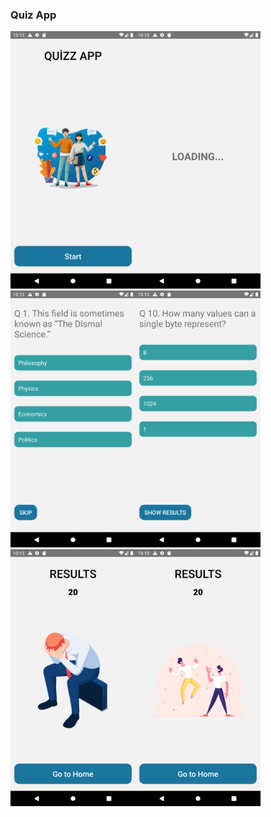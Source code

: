 ### Quiz App

<img src="./assets/quizapp1.png" width="200"><img src="./assets/quizapp2.png" width="200"><img src="./assets/quizapp3.png" width="200"><img src="./assets/quizapp4.png" width="200"><img src="./assets/quizapp5.png" width="200"><img src="./assets/quizapp6.png" width="200">
